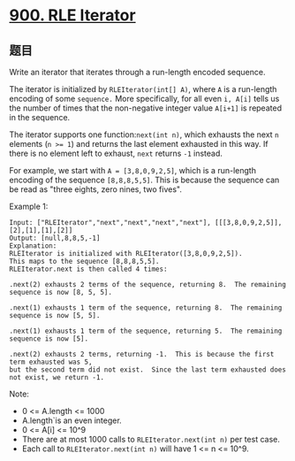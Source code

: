 # [900. RLE Iterator](https://leetcode.com/problems/rle-iterator/)

## 题目

Write an iterator that iterates through a run-length encoded sequence.

The iterator is initialized by `RLEIterator(int[] A)`, where `A` is a run-length encoding of some `sequence.` More specifically, for all even `i, A[i]` tells us the number of times that the non-negative integer value `A[i+1]` is repeated in the sequence.

The iterator supports one function:`next(int n)`, which exhausts the next `n` elements (`n >= 1`) and returns the last element exhausted in this way. If there is no element left to exhaust, `next` returns `-1` instead.

For example, we start with `A = [3,8,0,9,2,5]`, which is a run-length encoding of the sequence `[8,8,8,5,5]`. This is because the sequence can be read as "three eights, zero nines, two fives".

Example 1:

```text
Input: ["RLEIterator","next","next","next","next"], [[[3,8,0,9,2,5]],[2],[1],[1],[2]]
Output: [null,8,8,5,-1]
Explanation:
RLEIterator is initialized with RLEIterator([3,8,0,9,2,5]).
This maps to the sequence [8,8,8,5,5].
RLEIterator.next is then called 4 times:

.next(2) exhausts 2 terms of the sequence, returning 8.  The remaining sequence is now [8, 5, 5].

.next(1) exhausts 1 term of the sequence, returning 8.  The remaining sequence is now [5, 5].

.next(1) exhausts 1 term of the sequence, returning 5.  The remaining sequence is now [5].

.next(2) exhausts 2 terms, returning -1.  This is because the first term exhausted was 5,
but the second term did not exist.  Since the last term exhausted does not exist, we return -1.
```

Note:

- 0 <= A.length <= 1000
- A.length`is an even integer.
- 0 <= A[i] <= 10^9
- There are at most 1000 calls to `RLEIterator.next(int n)` per test case.
- Each call to `RLEIterator.next(int n)` will have 1 <= n <= 10^9.
